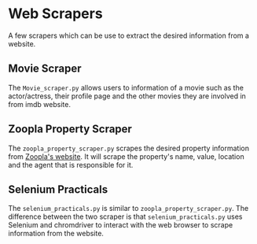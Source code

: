 # Web Scrapers
A few scrapers which can be use to extract the desired information from a website.

## __Movie Scraper__ 
The `Movie_scraper.py` allows users to information of a movie such as the actor/actress, their profile page and the other movies they are involved in from imdb website. 

## __Zoopla Property Scraper__ 
The `zoopla_property_scraper.py` scrapes the desired property information from 
[Zoopla's website](https://www.zoopla.co.uk/). It will scrape the property's name, value, location and the agent that is responsible for it. 

## __Selenium Practicals__ 
The `selenium_practicals.py` is similar to `zoopla_property_scraper.py`. The difference between the two scraper is that `selenium_practicals.py` uses Selenium and chromdriver to interact with the web browser to scrape information from the website.